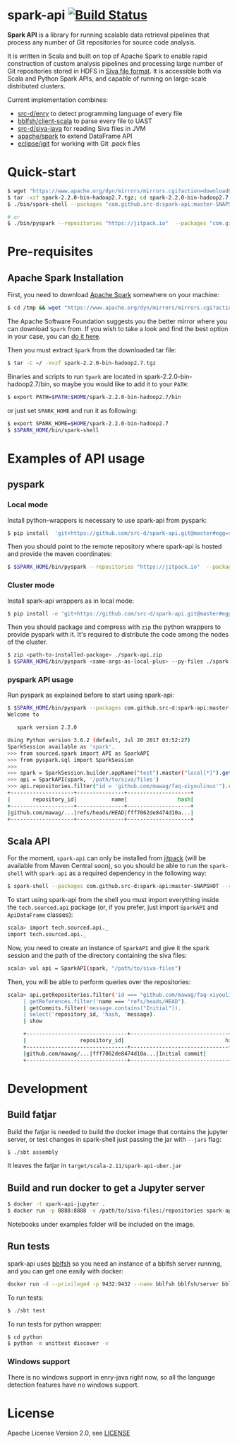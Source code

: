 # spark-api [![Build Status](https://travis-ci.org/src-d/spark-api.svg?branch=master)](https://travis-ci.org/src-d/spark-api)

**Spark API** is a library for running scalable data retrieval pipelines that process any number of Git repositories for source code analysis.

It is written in Scala and built on top of Apache Spark to enable rapid construction of custom analysis pipelines and processing large number of Git repositories stored in HDFS in [Siva file format](https://github.com/src-d/go-siva). It is accessible both via Scala and Python Spark APIs, and capable of running on large-scale distributed clusters.

Current implementation combines:
 - [src-d/enry](https://github.com/src-d/enry) to detect programming language of every file
 - [bblfsh/client-scala](https://github.com/bblfsh/client-scala) to parse every file to UAST
 - [src-d/siva-java](https://github.com/src-d/siva-java) for reading Siva files in JVM 
 - [apache/spark](https://github.com/apache/spark) to extend DataFrame API
 - [eclipse/jgit](https://github.com/eclipse/jgit) for working with Git .pack files


# Quick-start

```bash
$ wget "https://www.apache.org/dyn/mirrors/mirrors.cgi?action=download&filename=spark/spark-2.2.0/spark-2.2.0-bin-hadoop2.7.tgz"
$ tar -xzf spark-2.2.0-bin-hadoop2.7.tgz; cd spark-2.2.0-bin-hadoop2.7
$ ./bin/spark-shell --packages "com.github.src-d:spark-api:master-SNAPSHOT" --repositories "https://jitpack.io"

# or
$ ./bin/pyspark --repositories "https://jitpack.io"  --packages "com.github.src-d:spark-api:master-SNAPSHOT"
```


# Pre-requisites

## Apache Spark Installation

First, you need to download [Apache Spark](https://spark.apache.org/) somewhere on your machine:

```bash
$ cd /tmp && wget "https://www.apache.org/dyn/mirrors/mirrors.cgi?action=download&filename=spark/spark-2.2.0/spark-2.2.0-bin-hadoop2.7.tgz"
```
The Apache Software Foundation suggests you the better mirror where you can download `Spark` from. If you wish to take a look and find the best option in your case, you can [do it here](https://www.apache.org/dyn/closer.lua/spark/spark-2.2.0/spark-2.2.0-bin-hadoop2.7.tgz).

Then you must extract `Spark` from the downloaded tar file:

```bash
$ tar -C ~/ -xvzf spark-2.2.0-bin-hadoop2.7.tgz
```
Binaries and scripts to run `Spark` are located in spark-2.2.0-bin-hadoop2.7/bin, so maybe you would like to add it to your `PATH`:

```bash
$ export PATH=$PATH:$HOME/spark-2.2.0-bin-hadoop2.7/bin
```

or just set `SPARK_HOME` and run it as following:

```bash
$ export SPARK_HOME=$HOME/spark-2.2.0-bin-hadoop2.7
$ $SPARK_HOME/bin/spark-shell
```

# Examples of API usage

## pyspark

### Local mode

Install python-wrappers is necessary to use spark-api from pyspark:

``` bash
$ pip install  'git+https://github.com/src-d/spark-api.git@master#egg=spark-api&subdirectory=python'
```

Then you should point to the remote repository where spark-api is hosted and provide the maven coordinates:
```bash
$ $SPARK_HOME/bin/pyspark --repositories "https://jitpack.io"  --packages "tech.sourced:spark-api:0.1.0-SNAPSHOT"
```

### Cluster mode

Install spark-api wrappers as in local mode:
```bash
$ pip install -e 'git+https://github.com/src-d/spark-api.git@master#egg=spark-api&subdirectory=python'
```

Then you should package and compress with `zip`  the python wrappers to provide pyspark with it. It's required to distribute the code among the nodes of the cluster.

```bash
$ zip <path-to-installed-package> ./spark-api.zip
$ $SPARK_HOME/bin/pyspark <same-args-as-local-plus> --py-files ./spark-api.zip
```

### pyspark API usage

Run pyspark as explained before to start using spark-api:

```bash
$ $SPARK_HOME/bin/pyspark --packages com.github.src-d:spark-api:master-SNAPSHOT --repositories https://jitpack.io
Welcome to

   spark version 2.2.0

Using Python version 3.6.2 (default, Jul 20 2017 03:52:27)
SparkSession available as 'spark'.
>>> from sourced.spark import API as SparkAPI
>>> from pyspark.sql import SparkSession
>>>
>>> spark = SparkSession.builder.appName("test").master("local[*]").getOrCreate()
>>> api = SparkAPI(spark, '/path/to/siva/files')
>>> api.repositories.filter("id = 'github.com/mawag/faq-xiyoulinux'").references.filter("name = 'refs/heads/HEAD'").show()
+--------------------+---------------+--------------------+
|       repository_id|           name|                hash|
+--------------------+---------------+--------------------+
|github.com/mawag/...|refs/heads/HEAD|fff7062de8474d10a...|
+--------------------+---------------+--------------------+


```

## Scala API

For the moment, `spark-api`  can only be installed from [jitpack](https://jitpack.io) (will be available from Maven Central soon), so you should be able to run the `spark-shell` with `spark-api` as a required dependency in the following way:

```bash
$ spark-shell --packages com.github.src-d:spark-api:master-SNAPSHOT --repositories https://jitpack.io
```

To start using spark-api from the shell you must import everything inside the `tech.sourced.api` package (or, if you prefer, just import `SparkAPI` and `ApiDataFrame` classes):

```bash
scala> import tech.sourced.api._
import tech.sourced.api._
```

Now, you need to create an instance of `SparkAPI` and give it the spark session and the path of the directory containing the siva files:

```bash
scala> val api = SparkAPI(spark, "/path/to/siva-files")
```

Then, you will be able to perform queries over the repositories:

```bash
scala> api.getRepositories.filter('id === "github.com/mawag/faq-xiyoulinux").
     | getReferences.filter('name === "refs/heads/HEAD").
     | getCommits.filter('message.contains("Initial")).
     | select('repository_id, 'hash, 'message).
     | show

     +--------------------------------+-------------------------------+--------------------+
     |                 repository_id|                                hash|          message|
     +--------------------------------+-------------------------------+--------------------+
     |github.com/mawag/...|fff7062de8474d10a...|Initial commit|
     +--------------------------------+-------------------------------+--------------------+

```

# Development

## Build fatjar

Build the fatjar is needed to build the docker image that contains the jupyter server,  or test changes in spark-shell just passing the jar with `--jars` flag:

```bash
$ ./sbt assembly
```

It leaves the fatjar in `target/scala-2.11/spark-api-uber.jar`

## Build and run docker to get a Jupyter server

```bash
$ docker -t spark-api-jupyter .
$ docker run -p 8888:8888 -v /path/to/siva-files:/repositories spark-api-jupyter
```

Notebooks under examples folder will be included on the image.

## Run tests

spark-api uses [bblfsh](https://github.com/bblfsh) so you need an instance of a bblfsh server running, and you can get one easily with docker:

```bash
docker run -d --privileged -p 9432:9432 --name bblfsh bblfsh/server bblfsh server --log-level debug
```

To run tests:
```bash
$ ./sbt test
```

To run tests for python wrapper:

```bash
$ cd python
$ python -m unittest discover -v
```

### Windows support

There is no windows support in enry-java right now, so all the language detection features have no windows support.

# License

Apache License Version 2.0, see [LICENSE](https://github.com/src-d/spark-api/blob/master/LICENSE)
